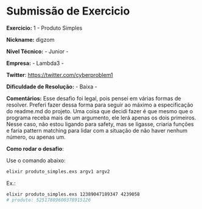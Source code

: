 # Submissão de Exercicio

**Exercicio:** 1 - Produto Simples

**Nickname:** digzom

**Nível Técnico:** - Junior -

**Empresa:** - Lambda3 -

**Twitter**: https://twitter.com/cyberproblem1

**Dificuldade de Resolução:** - Baixa -

**Comentários:** Esse desafio foi legal, pois pensei em várias formas de resolver. Preferi fazer dessa forma para seguir ao máximo a especificação do readme.md do projeto. Uma coisa que decidi fazer é que mesmo que o programa receba mais de um argumento, ele lerá apenas os dois primeiros. Nesse caso, não estou ligando para safety, mas se ligasse, criaria funções e faria pattern matching para lidar com a situação de não haver nenhum número, ou apenas um.

**Como rodar o desafio**: 

Use o comando abaixo: 

```bash
elixir produto_simples.exs argv1 argv2
```

Ex.:

```bash
elixir produto_simples.exs 12389047189347 4239058
# produto: 52517889600378915126
```